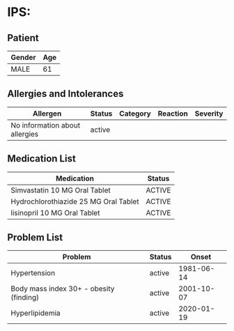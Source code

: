 # IPS:

## Patient

|Gender|Age|
|---|---|
|MALE|61|

## Allergies and Intolerances

|Allergen|Status|Category|Reaction|Severity|
|---|---|---|---|---|
|No information about allergies|active||||

## Medication List

|Medication|Status|
|---|---|
|Simvastatin 10 MG Oral Tablet|ACTIVE|
|Hydrochlorothiazide 25 MG Oral Tablet|ACTIVE|
|lisinopril 10 MG Oral Tablet|ACTIVE|

## Problem List

|Problem|Status|Onset|
|---|---|---|
|Hypertension|active|1981-06-14|
|Body mass index 30+ - obesity (finding)|active|2001-10-07|
|Hyperlipidemia|active|2020-01-19|
